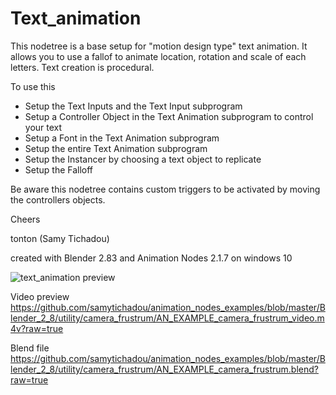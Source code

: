 # Text_animation

This nodetree is a base setup for "motion design type" text animation. It allows you to use a fallof to animate location, rotation and scale of each letters. Text creation is procedural.

To use this
- Setup the Text Inputs and the Text Input subprogram
- Setup a Controller Object in the Text Animation subprogram to control your text
- Setup a Font in the Text Animation subprogram
- Setup the entire Text Animation subprogram
- Setup the Instancer by choosing a text object to replicate
- Setup the Falloff

Be aware this nodetree contains custom triggers to be activated by moving the controllers objects.

Cheers

tonton (Samy Tichadou)

created with Blender 2.83 and Animation Nodes 2.1.7 on windows 10

![text_animation preview](https://github.com/samytichadou/animation_nodes_examples/blob/master/Blender_2_8/utility/camera_frustrum/AN_EXAMPLE_camera_frustrum_preview.png)

Video preview
https://github.com/samytichadou/animation_nodes_examples/blob/master/Blender_2_8/utility/camera_frustrum/AN_EXAMPLE_camera_frustrum_video.m4v?raw=true

Blend file
https://github.com/samytichadou/animation_nodes_examples/blob/master/Blender_2_8/utility/camera_frustrum/AN_EXAMPLE_camera_frustrum.blend?raw=true

